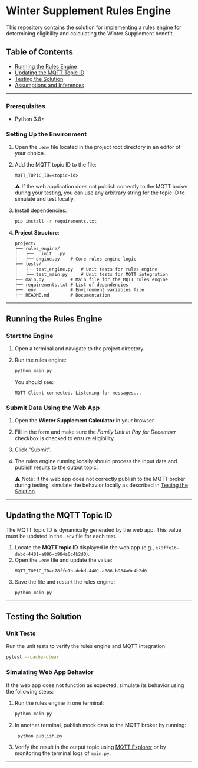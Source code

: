 # Winter Supplement Rules Engine

This repository contains the solution for implementing a rules engine for determining eligibility and calculating the Winter Supplement benefit.

## Table of Contents

- [Running the Rules Engine](#running-the-rules-engine)
- [Updating the MQTT Topic ID](#updating-the-mqtt-topic-id)
- [Testing the Solution](#testing-the-solution)
- [Assumptions and Inferences](#assumptions-and-inferences)

---

### Prerequisites

- Python 3.8+

### Setting Up the Environment

1. Open the `.env` file located in the project root directory in an editor of your choice.
2. Add the MQTT topic ID to the file:

   ```plaintext
   MQTT_TOPIC_ID=<topic-id>
   ```

   ⚠️ If the web application does not publish correctly to the MQTT broker during your testing, you can use any arbitrary string for the topic ID to simulate and test locally.

3. Install dependencies:

   ```bash
   pip install -r requirements.txt
   ```

4. **Project Structure**:
   ```plaintext
   project/
   ├── rules_engine/
   │   ├── __init__.py
   │   ├── engine.py    # Core rules engine logic
   ├── tests/
   │   ├── test_engine.py   # Unit tests for rules engine
   │   ├── test_main.py     # Unit tests for MQTT integration
   ├── main.py          # Main file for the MQTT rules engine
   ├── requirements.txt # List of dependencies
   ├── .env             # Environment variables file
   ├── README.md        # Documentation
   ```

---

## Running the Rules Engine

### Start the Engine

1. Open a terminal and navigate to the project directory.
2. Run the rules engine:

   ```bash
   python main.py
   ```

   You should see:

   ```plaintext
   MQTT Client connected. Listening for messages...
   ```

### Submit Data Using the Web App

1. Open the **Winter Supplement Calculator** in your browser.
2. Fill in the form and make sure the _Family Unit in Pay for December_ checkbox is checked to ensure eligibility.
3. Click "Submit".
4. The rules engine running locally should process the input data and publish results to the output topic.

   ⚠️ Note: If the web app does not correctly publish to the MQTT broker during testing, simulate the behavior locally as described in [Testing the Solution](#testing-the-solution).

---

## Updating the MQTT Topic ID

The MQTT topic ID is dynamically generated by the web app. This value must be updated in the `.env` file for each test.

1. Locate the **MQTT topic ID** displayed in the web app (e.g., `e78ffe1b-debd-4401-a886-b984a0c4b2d0`).
2. Open the `.env` file and update the value:
   ```plaintext
   MQTT_TOPIC_ID=e78ffe1b-debd-4401-a886-b984a0c4b2d0
   ```
3. Save the file and restart the rules engine:
   ```bash
   python main.py
   ```

---

## Testing the Solution

### Unit Tests

Run the unit tests to verify the rules engine and MQTT integration:

```bash
pytest --cache-clear
```

### Simulating Web App Behavior

If the web app does not function as expected, simulate its behavior using the following steps:

1. Run the rules engine in one terminal:

   ```bash
   python main.py
   ```

2. In another terminal, publish mock data to the MQTT broker by running:
   ```bash
    python publish.py
   ```
3. Verify the result in the output topic using [MQTT Explorer](https://mqtt-explorer.com/) or by monitoring the terminal logs of `main.py`.

---
